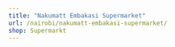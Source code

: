 ```yaml
---
title: "Nakumatt Embakasi Supermarket"
url: /nairobi/nakumatt-embakasi-supermarket/
shop: Supermarkt
---
```

